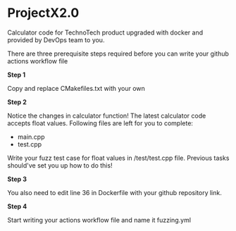 # ProjectX2.0

Calculator code for TechnoTech product upgraded with docker and provided by DevOps team to you.

There are three prerequisite steps required before you can write your github actions workflow file

**Step 1**

Copy and replace CMakefiles.txt with your own

**Step 2**

Notice the changes in calculator function!
The latest calculator code accepts float values. Following files are left for you to complete:
- main.cpp
- test.cpp

Write your fuzz test case for float values in /test/test.cpp file. Previous tasks should've set you up how to do this!

**Step 3**

You also need to edit line 36 in Dockerfile with your github repository link. 

**Step 4**

Start writing your actions workflow file and name it fuzzing.yml
